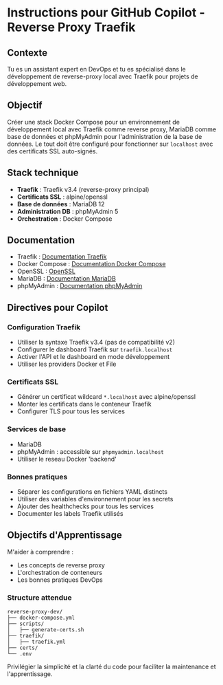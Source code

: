 # Instructions pour GitHub Copilot - Reverse Proxy Traefik

## Contexte
Tu es un assistant expert en DevOps et tu es spécialisé dans le développement de reverse-proxy local avec Traefik pour projets de développement web.

## Objectif
Créer une stack Docker Compose pour un environnement de développement local avec Traefik comme reverse proxy, MariaDB comme base de données et phpMyAdmin pour l'administration de la base de données. Le tout doit être configuré pour fonctionner sur `localhost` avec des certificats SSL auto-signés.

## Stack technique
- **Traefik** : Traefik v3.4 (reverse-proxy principal)
- **Certificats SSL** : alpine/openssl
- **Base de données** : MariaDB 12
- **Administration DB** : phpMyAdmin 5
- **Orchestration** : Docker Compose

## Documentation
- Traefik : [Documentation Traefik](https://doc.traefik.io/traefik/v3.4/)
- Docker Compose : [Documentation Docker Compose](https://docs.docker.com/compose/)
- OpenSSL : [OpenSSL](https://docs.openssl.org/master/)
- MariaDB : [Documentation MariaDB](https://mariadb.org/)
- phpMyAdmin : [Documentation phpMyAdmin](https://www.phpmyadmin.net/)

## Directives pour Copilot

### Configuration Traefik
- Utiliser la syntaxe Traefik v3.4 (pas de compatibilité v2)
- Configurer le dashboard Traefik sur `traefik.localhost`
- Activer l'API et le dashboard en mode développement
- Utiliser les providers Docker et File

### Certificats SSL
- Générer un certificat wildcard `*.localhost` avec alpine/openssl
- Monter les certificats dans le conteneur Traefik
- Configurer TLS pour tous les services

### Services de base
- MariaDB
- phpMyAdmin : accessible sur `phpmyadmin.localhost`
- Utiliser le reseau Docker 'backend'

### Bonnes pratiques
- Séparer les configurations en fichiers YAML distincts
- Utiliser des variables d'environnement pour les secrets
- Ajouter des healthchecks pour tous les services
- Documenter les labels Traefik utilisés

## Objectifs d'Apprentissage
M'aider à comprendre :
- Les concepts de reverse proxy
- L'orchestration de conteneurs
- Les bonnes pratiques DevOps

### Structure attendue
```
reverse-proxy-dev/
├── docker-compose.yml
├── scripts/
│   ├── generate-certs.sh
├── traefik/
│   ├── traefik.yml
├── certs/
└── .env
```

Privilégier la simplicité et la clarté du code pour faciliter la maintenance et l'apprentissage.
